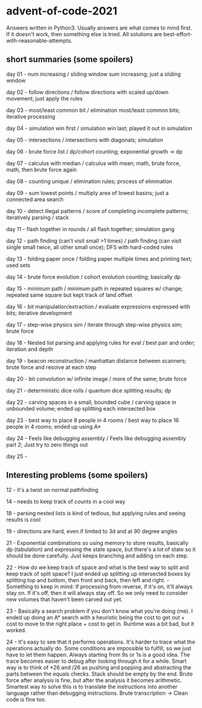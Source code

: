 # advent-of-code-2021

Answers written in Python3. Usually answers are what comes 
to mind first. If it doesn't work, then something else is tried.
All solutions are best-effort-with-reasonable-attempts.

## short summaries (some spoilers)
day 01 - num increasing / sliding window sum increasing; just a sliding window

day 02 - follow directions / follow directions with scaled up/down movement; just apply the rules

day 03 - most/least common bit / elimination most/least common bits; iterative processing

day 04 - simulation win first / simulation win last; played it out in simulation

day 05 - intersections / intersections with diagonals; simulation

day 06 - brute force list / dp/cohort counting; exponential growth -> dp

day 07 - calculus with median / calculus with mean; math, brute force, math, then brute force again

day 08 - counting unique / elimination rules; process of elimination 

day 09 - sum lowest points / multiply area of lowest basins; just a connected area search

day 10 - detect illegal patterns / score of completing incomplete patterns; iteratively parsing / stack

day 11 - flash together in rounds / all flash together; simulation gang

day 12 - path finding (can't visit small >1 times) / path finding (can visit single small twice, all other small once); DFS with hard-coded rules

day 13 - folding paper once / folding paper multiple times and printing text; used sets

day 14 - brute force evolution / cohort evolution counting; basically dp

day 15 - minimum path / minimum path in repeated squares w/ change; repeated same square but kept track of land offset

day 16 - bit manipulation/extraction / evaluate expressions expressed with bits; iterative development

day 17 - step-wise physics sim / iterate through step-wise physics sim; brute force

day 18 - Nested list parsing and applying rules for eval / best pair and order; iteration and depth

day 19 - beacon reconstruction / manhattan distance between scanners; brute force and resolve at each step

day 20 - bit convolution w/ infinite image / more of the same; brute force

day 21 - deterministic dice rolls / quantum dice splitting results; dp

day 22 - carving spaces in a small, bounded cube / carving space in unbounded volume; ended up splitting each intersected box

day 23 - best way to place 8 people in 4 rooms / best way to place 16 people in 4 rooms; ended up using A*

day 24 - Feels like debugging assembly / Feels like debugging assembly part 2; Just try to zero things out

day 25 - 


## Interesting problems (some spoilers)
12 - it's a twist on normal pathfinding

14 - needs to keep track of counts in a cool way

18 - parsing nested lists is kind of tedious, but applying rules and seeing results is cool

19 - directions are hard, even if limited to 3d and at 90 degree angles

21 - Exponential combinations so using memory to store results, basically dp (tabulation) and expressing the state space, but there's a lot of state so it should be done carefully. Just keeps branching and adding on each step. 

22 - How do we keep track of space and what is the best way to split and keep track of split space? I just ended up splitting up intersected boxes by splitting top and bottom, then front and back, then left and right. - Something to keep in mind: If processing from reverse, if it's on, it'll always stay on. If it's off, then it will always stay off. So we only need to consider new volumes that haven't been carved out yet.  

23 - Basically a search problem if you don't know what you're doing (me). I ended up doing an A* search with a heuristic being the cost to get out + cost to move to the right place + cost to get in. Runtime was a bit bad, but it worked.

24 - It's easy to see that it performs operations. It's harder to trace what the operations actually do. Some conditions are impossible to fulfill, so we just have to let them happen. Always starting from 9s or 1s is a good idea. The trace becomes easier to debug after looking through it for a while. Smart way is to think of \*26 and /26 as pushing and popping and abstracting the parts between the equals checks. Stack should be empty by the end. Brute force after analysis is fine, but after the analysis it becomes arithmetic. Smartest way to solve this is to translate the instructions into another language rather than debugging instructions. Brute transcription -> Clean code is fine too. 
